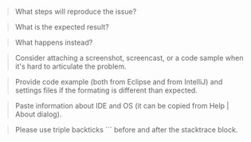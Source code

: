 > What steps will reproduce the issue?

> What is the expected result?

> What happens instead?

> Сonsider attaching a screenshot, screencast, or a code sample when it's hard to articulate the problem.

> Provide code example (both from Eclipse and from IntelliJ) and settings files if the formating is different than expected.

> Paste information about IDE and OS (it can be copied from Help | About dialog).

> Please use triple backticks ``` before and after the stacktrace block.
